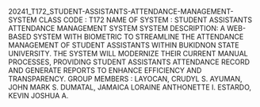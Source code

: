 20241_T172_STUDENT-ASSISTANTS-ATTENDANCE-MANAGEMENT-SYSTEM
CLASS CODE : T172
NAME OF SYSTEM : STUDENT ASSISTANTS ATTENDANCE MANAGEMENT SYSTEM
SYSTEM DESCRIPTION: A WEB-BASED SYSTEM WITH BIOMETRIC TO STREAMLINE THE ATTENDANCE MANAGEMENT OF STUDENT ASSISTANTS WITHIN BUKIDNON STATE UNIVERSITY. THE SYSTEM WILL MODERNIZE THEIR CURRENT MANUAL PROCESSES, PROVIDING STUDENT ASSISTANTS ATTENDANCE RECORD AND GENERATE REPORTS TO ENHANCE EFFICIENCY AND TRANSPARENCY.
GROUP MEMBERS : LAYOCAN, CRUDYL S.
AYUMAN, JOHN MARK S.
DUMATAL, JAMAICA LORAINE ANTHONETTE I.
ESTARDO, KEVIN JOSHUA A.